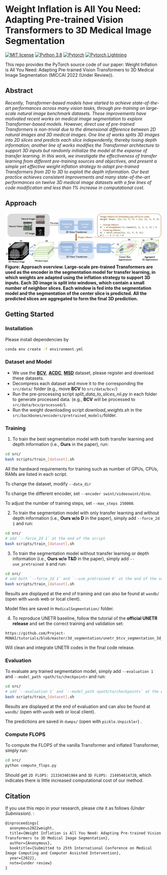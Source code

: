 # Weight Inflation is All You Need: Adapting Pre-trained Vision Transformers to 3D Medical Image Segmentation

[![MIT license](https://img.shields.io/badge/License-MIT-blue.svg)](https://lbesson.mit-license.org/)
[![Python 3.8](https://img.shields.io/badge/python-3.8-blue.svg)](https://www.python.org/downloads/release/python-3811/)
[![Pytorch](https://img.shields.io/badge/Pytorch-1.7-red.svg)](https://pytorch.org/get-started/previous-versions/#v171)
[![Pytorch Lightning](https://img.shields.io/badge/PyTorch--Lightning-1.4-red.svg)](https://pytorch-lightning.readthedocs.io/en/1.4.9/)

This repo provides the PyTorch source code of our paper: 
Weight Inflation is All You Need: Adapting Pre-trained Vision Transformers to 3D Medical Image Segmentation (MICCAI 2022 (Under Review)). 

## Abstract

*Recently, Transformer-based models have started to achieve state-of-the-art performances across many vision tasks, through pre-training on large-scale natural image benchmark datasets. These improvements have motivated recent works on medical image segmentation to explore Transformer-based models. However, direct use of pre-trained Transformers is non-trivial due to the dimensional difference between 2D natural images and 3D medical images. One line of works splits 3D images into 2D slices and predicts each slice independently, thereby losing depth information; another line of works modifies the Transformer architecture to support 3D inputs but randomly initialize the model at the expense of transfer learning. In this work, we investigate the effectiveness of transfer learning from different pre-training sources and objectives, and present a simple yet effective weight inflation strategy to adapt pre-trained Transformers from 2D to 3D to exploit the depth information. Our best practice achieves consistent improvements and many state-of-the-art performances on twelve 3D medical image datasets with a few lines of code modification and less than 1% increase in computational cost.*

## Approach

![](./docs/figures/approach.png)
**Figure: Approach overview. Large-scale pre-trained Transformers are used as the encoder in the segmentation model for transfer learning, in which weights are adapted using the inflation strategy to support 3D inputs. Each 3D image is split into windows, which contain a small number of neighbor slices. Each window is fed into the segmentation model and the segmentation of the center slice is predicted. All the predicted slices are aggregated to form the final 3D prediction.**

## Getting Started

### Installation

Please install dependencies by

```bash
conda env create -f environment.yml
```

### Dataset and Model

- We use the **[BCV](https://www.synapse.org/\#!Synapse:syn3193805/wiki/217789)**, **[ACDC](https://www.creatis.insa-lyon.fr/Challenge/acdc/)**, **[MSD](https://drive.google.com/file/d/1jzeNU1EKnK81PyTsrx0ujfNl-t0Jo8uE/view?usp=sharing)** dataset, please register and download these datasets.
- Decompress each dataset and move it to the corresponding the `src/data/` folder (e.g., move **BCV** to `src/data/bcv/`)
- Run the pre-processing script *split_data_to_slices_nii.py* in each folder to generate processed data. (e.g., **BCV** will be processed to `src/data/bcv/processed/`).
- Run the weight downloading script *download_weights.sh* in the `src/backbones/encoders/pretrained_models/`folder.

### Training

1. To train the best segmentation model with both transfer learning and depth information (i.e., **Ours** in the paper), run:

```bash
cd src/
bash scripts/train_[dataset].sh
```

All the hardward requirements for training such as number of GPUs, CPUs, RAMs are listed in each script.

To change the dataset, modify `--data_dir`

To change the different encoder, set `--encoder swint/videoswint/dino`.

To adjust the number of training steps, set `--max_steps 250000`.

2. To train the segmentation model with only transfer learning and without depth information (i.e., **Ours w/o D** in the paper), simply add `--force_2d 1` and run:

```bash
cd src/
# add `--force_2d 1` at the end of the script
bash scripts/train_[dataset].sh
```

3. To train the segmentation model without transfer learning or depth information (i.e., **Ours w/o T&D** in the paper), simply add `--use_pretrained 0` and run:

```bash
cd src/
# add both `--force_2d 1` and `--use_pretrained 0` at the end of the script
bash scripts/train_[dataset].sh
```

Results are displayed at the end of training and can also be found at `wandb/` (open with `wandb` web or local client).

Model files are saved in `MedicalSegmentation/` folder. 

4. To reproduce UNETR baseline, follow the tutorial of the **official UNETR release** and set the correct training and validation set:

```
https://github.com/Project-MONAI/tutorials/blob/master/3d_segmentation/unetr_btcv_segmentation_3d_lightning.ipynb
```

Will clean and integrate UNETR codes in the final code release.

### Evaluation

To evaluate any trained segmentation model, simply add `--evaluation 1` and `--model_path <path/to/checkpoint>` and run:

```bash
cd src/
# add `--evaluation 1` and `--model_path <path/to/checkpoint>` at the end of the script
bash scripts/train_[dataset].sh
```

Results are displayed at the end of evaluation and can also be found at `wandb/` (open with `wandb` web or local client).

The predictions are saved in `dumps/` (open with `pickle.Unpickler`) .

### Compute FLOPS

To compute the FLOPS of the vanilla Transformer and inflated Transformer, simply run:

```bash
cd src/
python compute_flops.py
```

Should get `2D FLOPS: 213343401984` and `3D FLOPS: 214954014720`, which indicates there is little increased computational cost of our method.

## Citation
If you use this repo in your research, please cite it as
follows *(Under Submission)*. :
```
@inproceedings{
  anonymous2022weight,
  title={Weight Inflation is All You Need: Adapting Pre-trained Vision Transformers to 3D Medical Image Segmentation},
  author={Anonymous},
  booktitle={Submitted to 25th International Conference on Medical Image Computing and Computer Assisted Intervention},
  year={2022},
  note={under review}
}
```